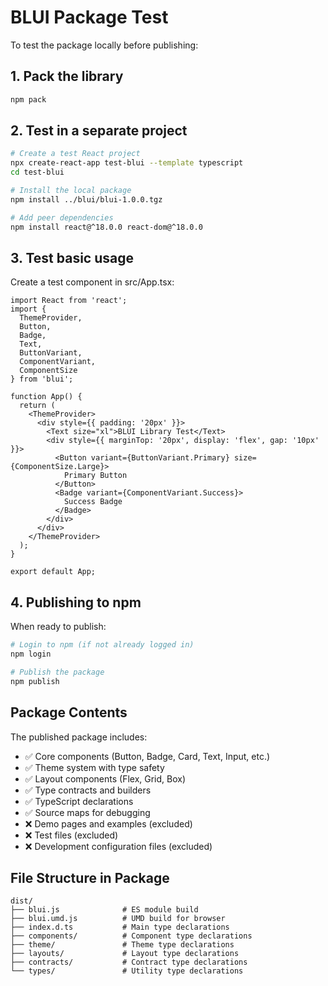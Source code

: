 # BLUI Package Test

To test the package locally before publishing:

## 1. Pack the library
```bash
npm pack
```

## 2. Test in a separate project
```bash
# Create a test React project
npx create-react-app test-blui --template typescript
cd test-blui

# Install the local package
npm install ../blui/blui-1.0.0.tgz

# Add peer dependencies
npm install react@^18.0.0 react-dom@^18.0.0
```

## 3. Test basic usage
Create a test component in src/App.tsx:

```tsx
import React from 'react';
import { 
  ThemeProvider, 
  Button, 
  Badge, 
  Text,
  ButtonVariant,
  ComponentVariant,
  ComponentSize 
} from 'blui';

function App() {
  return (
    <ThemeProvider>
      <div style={{ padding: '20px' }}>
        <Text size="xl">BLUI Library Test</Text>
        <div style={{ marginTop: '20px', display: 'flex', gap: '10px' }}>
          <Button variant={ButtonVariant.Primary} size={ComponentSize.Large}>
            Primary Button
          </Button>
          <Badge variant={ComponentVariant.Success}>
            Success Badge
          </Badge>
        </div>
      </div>
    </ThemeProvider>
  );
}

export default App;
```

## 4. Publishing to npm

When ready to publish:

```bash
# Login to npm (if not already logged in)
npm login

# Publish the package
npm publish
```

## Package Contents

The published package includes:
- ✅ Core components (Button, Badge, Card, Text, Input, etc.)
- ✅ Theme system with type safety
- ✅ Layout components (Flex, Grid, Box)
- ✅ Type contracts and builders
- ✅ TypeScript declarations
- ✅ Source maps for debugging
- ❌ Demo pages and examples (excluded)
- ❌ Test files (excluded)
- ❌ Development configuration files (excluded)

## File Structure in Package

```
dist/
├── blui.js              # ES module build
├── blui.umd.js          # UMD build for browser
├── index.d.ts           # Main type declarations
├── components/          # Component type declarations
├── theme/               # Theme type declarations
├── layouts/             # Layout type declarations
├── contracts/           # Contract type declarations
└── types/               # Utility type declarations
```
